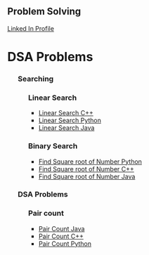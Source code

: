 <h2>Problem Solving</h2>
</head>

<body>
<a href="https://www.linkedin.com/in/praveen-acharya-226a22125/">Linked In Profile</a>
 
<h1>DSA Problems</h1>
  
<ul>
  <h3>Searching</h3>
  <ul class="ulr">
    <h3>Linear Search</h3>
    <ul>
    <li><a href="https://github.com/Hacker-Pravii/Backend-Development/blob/main/Linear%20Search">Linear Search C++</a></li>
    <li><a href="https://github.com/Hacker-Pravii/Backend-Development/blob/main/Linear%20Search%20Python">Linear Search Python</a></li>
    <li><a href="https://github.com/Hacker-Pravii/Backend-Development/blob/main/Linear%20Search%20Java">Linear Search Java</a></li>
     </ul>
  </ul>
 <ul class="ulr">
    <h3>Binary Search</h3>
    <ul>
    <li><a href="https://github.com/Hacker-Pravii/Backend-Development/blob/main/Binary%20Search%20Square%20root%20of%20a%20number%20Python">Find Square root of Number Python</a></li>
     <li><a href="https://github.com/Hacker-Pravii/Backend-Development/blob/main/Binary%20Search%20Square%20root%20of%20a%20number%20C%2B%2B">Find Square root of Number C++</a></li>
     <li><a href="https://github.com/Hacker-Pravii/Backend-Development/blob/main/Binary%20Search%20Square%20root%20of%20a%20number%20Java">Find Square root of Number Java</a></li>
     </ul>
  </ul>
  
  
  
  
  <h3>DSA Problems</h3>
  <ul style="list-style-type:disc">
    <h3>Pair count</h3>
    <ul>
    <li><a href="https://github.com/Hacker-Pravii/Backend-Development/blob/main/Pair%20count%20Java">Pair Count Java</a></li>
    <li><a href="https://github.com/Hacker-Pravii/Backend-Development/blob/main/Pair%20count%20C%2B%2B">Pair Count C++</a></li>
    <li><a href="https://github.com/Hacker-Pravii/Backend-Development/blob/main/Pair%20count%20Python">Pair Count Python</a></li>
     </ul>
  </ul>
  
  
  
  
 


  
  

</ul>
  

</body>
</html>
